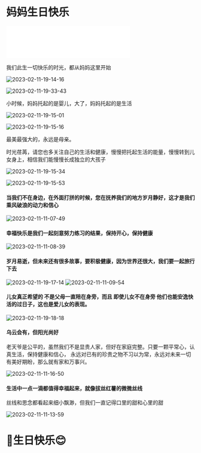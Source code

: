 
# 妈妈生日快乐

<iframe frameborder="no" border="0" marginwidth="0" marginheight="0" width=330 height=86 src="//music.163.com/outchain/player?type=2&id=22653262&auto=1&height=66"></iframe>

我们此生一切快乐的时光，都从妈妈这里开始

![2023-02-11-19-14-16](https://picgorepo.oss-cn-beijing.aliyuncs.com/2023-02-11-19-14-16.png)

![2023-02-11-19-33-43](https://picgorepo.oss-cn-beijing.aliyuncs.com/2023-02-11-19-33-43.png)


小时候，妈妈托起的是婴儿，大了，妈妈托起的是生活

![2023-02-11-19-15-01](https://picgorepo.oss-cn-beijing.aliyuncs.com/2023-02-11-19-15-01.png)


![2023-02-11-19-15-16](https://picgorepo.oss-cn-beijing.aliyuncs.com/2023-02-11-19-15-16.png)

最美最强大的，永远是母亲。

时光荏苒，请您也多关注自己的生活和健康，慢慢把托起生活的能量，慢慢转到儿女身上，相信我们能慢慢长成独立的大孩子

![2023-02-11-19-15-34](https://picgorepo.oss-cn-beijing.aliyuncs.com/2023-02-11-19-15-34.png)


![2023-02-11-19-15-53](https://picgorepo.oss-cn-beijing.aliyuncs.com/2023-02-11-19-15-53.png)

#### 当我们不在身边，在外面打拼的时候，您在抚养我们的地方岁月静好，这才是我们乘风破浪的动力和信心

![2023-02-11-11-07-49](https://picgorepo.oss-cn-beijing.aliyuncs.com/2023-02-11-11-07-49.png)

#### 幸福快乐是我们一起刻意努力练习的结果，保持开心，保持健康

![2023-02-11-11-08-39](https://picgorepo.oss-cn-beijing.aliyuncs.com/2023-02-11-11-08-39.png)

#### 岁月易逝，但未来还有很多故事，要积极健康，因为世界还很大，我们要一起旅行下去

![2023-02-11-19-17-14](https://picgorepo.oss-cn-beijing.aliyuncs.com/2023-02-11-19-17-14.png)
![2023-02-11-11-09-54](https://picgorepo.oss-cn-beijing.aliyuncs.com/2023-02-11-11-09-54.png)

#### 儿女真正希望的 不是父母一直陪在身旁，而且 即使儿女不在身旁 他们也能安逸快活的过日子，这也是爱儿女的表现。
     
![2023-02-11-19-18-18](https://picgorepo.oss-cn-beijing.aliyuncs.com/2023-02-11-19-18-18.png)

#### 乌云会有，但阳光尚好

老天爷是公平的，虽然我们不是显贵人家，但好在家庭完整。只要一颗平常心，认真生活，保持健康和信心，
永远对已有的珍贵之物不习以为常，永远对未来一切有美好期盼，那么就有家和万事兴。

![2023-02-11-11-16-50](https://picgorepo.oss-cn-beijing.aliyuncs.com/2023-02-11-11-16-50.png)

#### 生活中一点一滴都值得幸福起来，就像拔丝红薯的微微丝线

丝线和思念都看起来细小飘渺，但我们一直记得口里的甜和心里的甜

![2023-02-11-11-13-59](https://picgorepo.oss-cn-beijing.aliyuncs.com/2023-02-11-11-13-59.png)


# 🎂生日快乐😊


